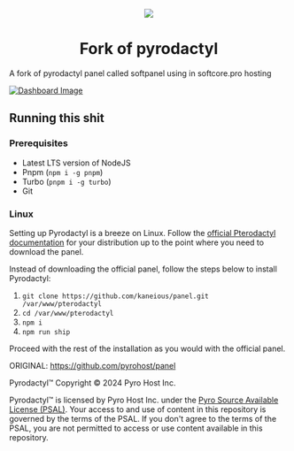 <p align="center">
 <a aria-label="Softcore" href="https://softcore.pro"><img src="https://i.imgur.com/HTCanG3.png"></a>
</p>

<h1 align="center">Fork of pyrodactyl</h1>

A fork of pyrodactyl panel called softpanel using in softcore.pro hosting

[![Dashboard Image](https://i.imgur.com/lsGEz9s.jpeg)](https://pyro.softcore.pro)

## Running this shit

### Prerequisites

-   Latest LTS version of NodeJS
-   Pnpm (`npm i -g pnpm`)
-   Turbo (`pnpm i -g turbo`)
-   Git

### Linux

Setting up Pyrodactyl is a breeze on Linux. Follow the [official Pterodactyl documentation](https://pterodactyl.io/panel/1.0/getting_started.html) for your distribution up to the point where you need to download the panel.

Instead of downloading the official panel, follow the steps below to install Pyrodactyl:

1. `git clone https://github.com/kaneious/panel.git /var/www/pterodactyl`
2. `cd /var/www/pterodactyl`
3. `npm i`
4. `npm run ship`

Proceed with the rest of the installation as you would with the official panel.

ORIGINAL: https://github.com/pyrohost/panel

Pyrodactyl™ Copyright © 2024 Pyro Host Inc.

Pyrodactyl™ is licensed by Pyro Host Inc. under the [Pyro Source Available License (PSAL)](https://github.com/pyrohost/legal/blob/main/licenses/PSAL.md). Your access to and use of content in this repository is governed by the terms of the PSAL. If you don't agree to the terms of the PSAL, you are not permitted to access or use content available in this repository.
